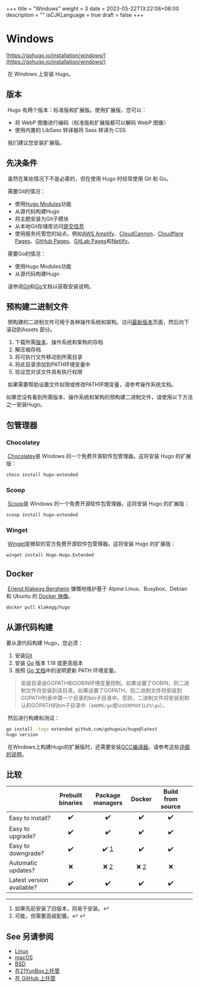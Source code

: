 +++
title = "Windows"
weight = 3
date = 2023-05-22T13:22:08+08:00
description = ""
isCJKLanguage = true
draft = false
+++
# Windows

[https://gohugo.io/installation/windows/](https://gohugo.io/installation/windows/)

​	在 Windows 上安装 Hugo。 

## 版本

​	Hugo 有两个版本：标准版和扩展版。使用扩展版，您可以：

- 将 WebP 图像进行编码（标准版和扩展版都可以解码 WebP 图像） 
- 使用内置的 LibSass 转译器将 Sass 转译为 CSS 

​	我们建议您安装扩展版。

## 先决条件 

​	虽然在某些情况下不是必需的，但在使用 Hugo 时经常使用 Git 和 Go。

​	需要Git的情况：

- 使用[Hugo Modules](https://gohugo.io/hugo-modules/)功能 
- 从源代码构建Hugo 
- 将主题安装为Git子模块 
- 从本地Git存储库访问[提交信息](https://gohugo.io/variables/git) 
- 使用服务托管您的站点，例如[AWS Amplify](https://aws.amazon.com/amplify/)、[CloudCannon](https://cloudcannon.com/)、[Cloudflare Pages](https://pages.cloudflare.com/)、[GitHub Pages](https://pages.github.com/)、[GitLab Pages](https://docs.gitlab.com/ee/user/project/pages/)和[Netlify](https://www.netlify.com/)。

​	需要Go的情况：

- 使用Hugo Modules功能 
- 从源代码构建Hugo

​	请参阅[Git](https://git-scm.com/book/en/v2/Getting-Started-Installing-Git)和[Go](https://go.dev/doc/install)文档以获取安装说明。

## 预构建二进制文件 

​	预构建的二进制文件可用于各种操作系统和架构。访问[最新版本](https://github.com/gohugoio/hugo/releases/latest)页面，然后向下滚动到Assets 部分。

1. 下载所需[版本](https://gohugo.io/installation/linux/#editions)、操作系统和架构的存档 
2. 解压缩存档 
3. 将可执行文件移动到所需目录 
4. 将此目录添加到PATH环境变量中 
5. 验证您对该文件具有执行权限 

​	如果需要帮助设置文件权限或修改PATH环境变量，请参考操作系统文档。

​	如果您没有看到所需版本、操作系统和架构的预构建二进制文件，请使用以下方法之一安装Hugo。

## 包管理器 

### Chocolatey 

​	[Chocolatey](https://chocolatey.org/)是 Windows 的一个免费开源软件包管理器。这将安装 Hugo 的扩展版：

```sh
choco install hugo-extended
```

### Scoop 

​	[Scoop](https://scoop.sh/)是 Windows 的一个免费开源软件包管理器。这将安装 Hugo 的扩展版：

```sh
scoop install hugo-extended
```

### Winget 

​	[Winget](https://learn.microsoft.com/en-us/windows/package-manager/)是微软的官方免费开源软件包管理器。这将安装 Hugo 的扩展版：

```sh
winget install Hugo.Hugo.Extended
```

## Docker 

​	[Erlend Klakegg Bergheim](https://github.com/klakegg) 慷慨地维护基于 Alpine Linux、Busybox、Debian 和 Ubuntu 的 [Docker 映像](https://hub.docker.com/r/klakegg/hugo)。

```sh
docker pull klakegg/hugo
```

## 从源代码构建 

要从源代码构建 Hugo，您必须：

1. 安装[Git](https://git-scm.com/book/en/v2/Getting-Started-Installing-Git)
2. 安装 [Go](https://go.dev/doc/install) 版本 1.18 或更高版本 
3. 按照 [Go 文档](https://go.dev/doc/code#Command)中的说明更新 PATH 环境变量。

> ​	安装目录由GOPATH和GOBIN环境变量控制。如果设置了GOBIN，则二进制文件将安装到该目录。如果设置了GOPATH，则二进制文件将安装到GOPATH列表中第一个目录的bin子目录中。否则，二进制文件将安装到默认的GOPATH的bin子目录中（`$HOME/go`或`%USERPROFILE%\go`）。

​	然后进行构建和测试：

```sh
go install -tags extended github.com/gohugoio/hugo@latest
hugo version
```

​	在Windows上构建Hugo的扩展版时，还需要安装[GCC编译器](https://gcc.gnu.org/)。请参考这些[详细的说明](https://discourse.gohugo.io/t/41370)。

## 比较

|                           | Prebuilt binaries |                  Package managers                   |                       Docker                        | Build from source |      |
| :------------------------ | :---------------: | :-------------------------------------------------: | :-------------------------------------------------: | :---------------: | :--- |
| Easy to install?          |         ✔️         |                          ✔️                          |                          ✔️                          |         ✔️         |      |
| Easy to upgrade?          |         ✔️         |                          ✔️                          |                          ✔️                          |         ✔️         |      |
| Easy to downgrade?        |         ✔️         | ✔️ [1](https://gohugo.io/installation/windows/#fn:1) |                          ✔️                          |         ✔️         |      |
| Automatic updates?        |         ❌         | ❌ [2](https://gohugo.io/installation/windows/#fn:2) | ❌ [2](https://gohugo.io/installation/windows/#fn:2) |         ❌         |      |
| Latest version available? |         ✔️         |                          ✔️                          |                          ✔️                          |         ✔️         |      |

------

1. 如果先前安装了旧版本，则易于安装。↩︎
2. 可能，但需要高级配置。↩︎ ↩︎

## See 另请参阅 

- [Linux](https://gohugo.io/installation/linux/)
- [macOS](https://gohugo.io/installation/macos/)
- [BSD](https://gohugo.io/installation/bsd/)
- [在21YunBox上托管 ](https://gohugo.io/hosting-and-deployment/hosting-on-21yunbox/)
- [在 GitHub 上托管](https://gohugo.io/hosting-and-deployment/hosting-on-github/)